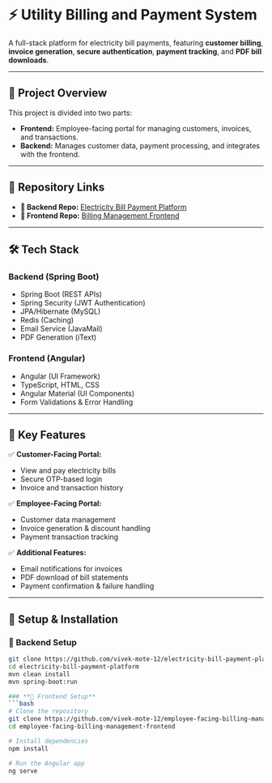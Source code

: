 # ⚡ Utility Billing and Payment System

A full-stack platform for electricity bill payments, featuring **customer billing**, **invoice generation**, **secure authentication**, **payment tracking**, and **PDF bill downloads**.

---

## 🚀 Project Overview

This project is divided into two parts:  
- **Frontend:** Employee-facing portal for managing customers, invoices, and transactions.  
- **Backend:** Manages customer data, payment processing, and integrates with the frontend.

---

## 📂 Repository Links  

- **🔹 Backend Repo:** [Electricity Bill Payment Platform](https://github.com/vivek-mote-12/electricity-bill-payment-platform)  
- **🔹 Frontend Repo:** [Billing Management Frontend](https://github.com/vivek-mote-12/employee-facing-billing-management-frontend)  

---

## 🛠️ Tech Stack  

### **Backend (Spring Boot)**
- Spring Boot (REST APIs)
- Spring Security (JWT Authentication)
- JPA/Hibernate (MySQL)
- Redis (Caching)
- Email Service (JavaMail)
- PDF Generation (iText)

### **Frontend (Angular)**
- Angular (UI Framework)
- TypeScript, HTML, CSS
- Angular Material (UI Components)
- Form Validations & Error Handling

---

## 📌 Key Features  

✅ **Customer-Facing Portal:**  
- View and pay electricity bills  
- Secure OTP-based login  
- Invoice and transaction history  

✅ **Employee-Facing Portal:**  
- Customer data management  
- Invoice generation & discount handling  
- Payment transaction tracking  

✅ **Additional Features:**  
- Email notifications for invoices  
- PDF download of bill statements  
- Payment confirmation & failure handling  

---

## 🚀 Setup & Installation  

### **🔹 Backend Setup**
```bash
git clone https://github.com/vivek-mote-12/electricity-bill-payment-platform.git
cd electricity-bill-payment-platform
mvn clean install
mvn spring-boot:run

### **🔹 Frontend Setup**
```bash
# Clone the repository
git clone https://github.com/vivek-mote-12/employee-facing-billing-management-frontend.git
cd employee-facing-billing-management-frontend

# Install dependencies
npm install

# Run the Angular app
ng serve

